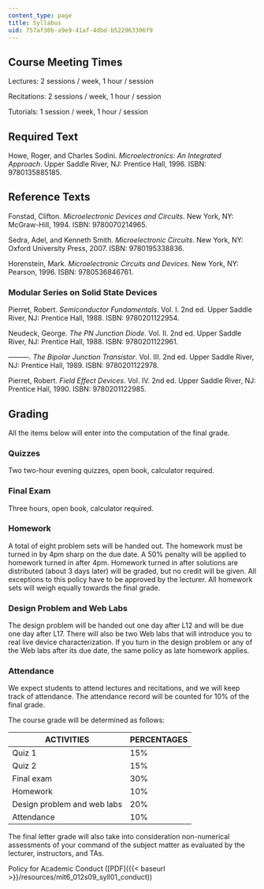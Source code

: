 ```yaml
---
content_type: page
title: Syllabus
uid: 757af30b-a9e9-41af-4dbd-b522963306f9
---
```


Course Meeting Times
--------------------

Lectures: 2 sessions / week, 1 hour / session

Recitations: 2 sessions / week, 1 hour / session

Tutorials: 1 session / week, 1 hour / session

Required Text
-------------

Howe, Roger, and Charles Sodini. _Microelectronics: An Integrated Approach_. Upper Saddle River, NJ: Prentice Hall, 1996. ISBN: 9780135885185.

Reference Texts
---------------

Fonstad, Clifton. _Microelectronic Devices and Circuits_. New York, NY: McGraw-Hill, 1994. ISBN: 9780070214965.

Sedra, Adel, and Kenneth Smith. _Microelectronic Circuits_. New York, NY: Oxford University Press, 2007. ISBN: 9780195338836.

Horenstein, Mark. _Microelectronic Circuits and Devices_. New York, NY: Pearson, 1996. ISBN: 9780536846761.

### Modular Series on Solid State Devices

Pierret, Robert. _Semiconductor Fundamentals_. Vol. I. 2nd ed. Upper Saddle River, NJ: Prentice Hall, 1988. ISBN: 9780201122954.

Neudeck, George. _The PN Junction Diode_. Vol. II. 2nd ed. Upper Saddle River, NJ: Prentice Hall, 1988. ISBN: 9780201122961.

———. _The Bipolar Junction Transistor_. Vol. III. 2nd ed. Upper Saddle River, NJ: Prentice Hall, 1989. ISBN: 9780201122978.

Pierret, Robert. _Field Effect Devices_. Vol. IV. 2nd ed. Upper Saddle River, NJ: Prentice Hall, 1990. ISBN: 9780201122985.

Grading
-------

All the items below will enter into the computation of the final grade.

### Quizzes

Two two-hour evening quizzes, open book, calculator required.

### Final Exam

Three hours, open book, calculator required.

### Homework

A total of eight problem sets will be handed out. The homework must be turned in by 4pm sharp on the due date. A 50% penalty will be applied to homework turned in after 4pm. Homework turned in after solutions are distributed (about 3 days later) will be graded, but no credit will be given. All exceptions to this policy have to be approved by the lecturer. All homework sets will weigh equally towards the final grade.

### Design Problem and Web Labs

The design problem will be handed out one day after L12 and will be due one day after L17. There will also be two Web labs that will introduce you to real live device characterization. If you turn in the design problem or any of the Web labs after its due date, the same policy as late homework applies.

### Attendance

We expect students to attend lectures and recitations, and we will keep track of attendance. The attendance record will be counted for 10% of the final grade.

The course grade will be determined as follows:

| ACTIVITIES | PERCENTAGES |
| --- | --- |
| Quiz 1 | 15% |
| Quiz 2 | 15% |
| Final exam | 30% |
| Homework | 10% |
| Design problem and web labs | 20% |
| Attendance | 10% 

The final letter grade will also take into consideration non-numerical assessments of your command of the subject matter as evaluated by the lecturer, instructors, and TAs.

Policy for Academic Conduct ([PDF]({{< baseurl >}}/resources/mit6_012s09_syll01_conduct))